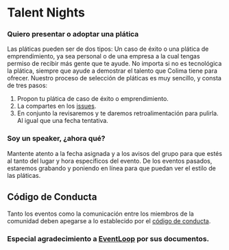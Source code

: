 # Talent Nights

### Quiero presentar o adoptar una plática

Las pláticas pueden ser de dos tipos: Un caso de éxito o una plática de emprendimiento, ya sea personal o de una empresa a la cual tengas permiso de recibir más gente que te ayude. No importa si no es tecnológica la plática, siempre que ayude a demostrar el talento que Colima tiene para ofrecer. Nuestro proceso de selección de pláticas es muy sencillo, y consta de tres pasos:

1. Propon tu plática de caso de éxito o emprendimiento.
2. La compartes en los [issues](https://github.com/TalentNights/Colima/issues).
3. En conjunto la revisaremos y te daremos retroalimentación para pulirla. Al igual que una fecha tentativa.

### Soy un speaker, ¿ahora qué?

Mantente atento a la fecha asignada y a los avisos del grupo para que estés al tanto del lugar y hora específicos del evento.
De los eventos pasados, estaremos grabando y poniendo en línea para que puedan ver el estilo de las pláticas.

## Código de Conducta

Tanto los eventos como la comunicación entre los miembros de la comunidad deben apegarse a lo establecido por el [código de conducta](https://github.com/TalentNights/codigo-de-conducta).

### Especial agradecimiento a [EventLoop](https://github.com/eventloop) por sus documentos.
